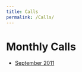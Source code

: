 ```yaml
---
title: Calls
permalink: /Calls/
---
```


Monthly Calls
=============

-   [September 2011](/Calls/2011-09 "wikilink")
